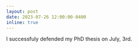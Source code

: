 ```yaml
---
layout: post
date: 2023-07-26 12:00:00-0400
inline: true
---
```


I successfuly defended my PhD thesis on July, 3rd. 
